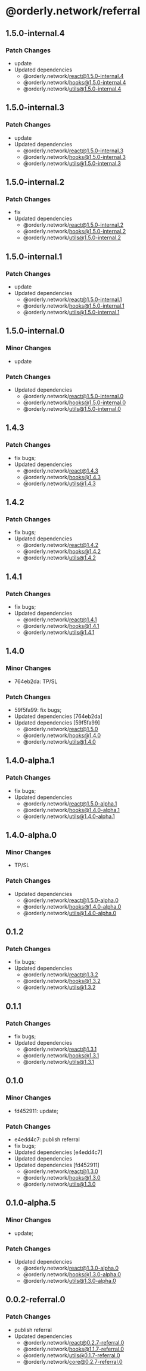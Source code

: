 # @orderly.network/referral

## 1.5.0-internal.4

### Patch Changes

- update
- Updated dependencies
  - @orderly.network/react@1.5.0-internal.4
  - @orderly.network/hooks@1.5.0-internal.4
  - @orderly.network/utils@1.5.0-internal.4

## 1.5.0-internal.3

### Patch Changes

- update
- Updated dependencies
  - @orderly.network/react@1.5.0-internal.3
  - @orderly.network/hooks@1.5.0-internal.3
  - @orderly.network/utils@1.5.0-internal.3

## 1.5.0-internal.2

### Patch Changes

- fix
- Updated dependencies
  - @orderly.network/react@1.5.0-internal.2
  - @orderly.network/hooks@1.5.0-internal.2
  - @orderly.network/utils@1.5.0-internal.2

## 1.5.0-internal.1

### Patch Changes

- update
- Updated dependencies
  - @orderly.network/react@1.5.0-internal.1
  - @orderly.network/hooks@1.5.0-internal.1
  - @orderly.network/utils@1.5.0-internal.1

## 1.5.0-internal.0

### Minor Changes

- update

### Patch Changes

- Updated dependencies
  - @orderly.network/react@1.5.0-internal.0
  - @orderly.network/hooks@1.5.0-internal.0
  - @orderly.network/utils@1.5.0-internal.0

## 1.4.3

### Patch Changes

- fix bugs;
- Updated dependencies
  - @orderly.network/react@1.4.3
  - @orderly.network/hooks@1.4.3
  - @orderly.network/utils@1.4.3

## 1.4.2

### Patch Changes

- fix bugs;
- Updated dependencies
  - @orderly.network/react@1.4.2
  - @orderly.network/hooks@1.4.2
  - @orderly.network/utils@1.4.2

## 1.4.1

### Patch Changes

- fix bugs;
- Updated dependencies
  - @orderly.network/react@1.4.1
  - @orderly.network/hooks@1.4.1
  - @orderly.network/utils@1.4.1

## 1.4.0

### Minor Changes

- 764eb2da: TP/SL

### Patch Changes

- 59f5fa99: fix bugs;
- Updated dependencies [764eb2da]
- Updated dependencies [59f5fa99]
  - @orderly.network/react@1.5.0
  - @orderly.network/hooks@1.4.0
  - @orderly.network/utils@1.4.0

## 1.4.0-alpha.1

### Patch Changes

- fix bugs;
- Updated dependencies
  - @orderly.network/react@1.5.0-alpha.1
  - @orderly.network/hooks@1.4.0-alpha.1
  - @orderly.network/utils@1.4.0-alpha.1

## 1.4.0-alpha.0

### Minor Changes

- TP/SL

### Patch Changes

- Updated dependencies
  - @orderly.network/react@1.5.0-alpha.0
  - @orderly.network/hooks@1.4.0-alpha.0
  - @orderly.network/utils@1.4.0-alpha.0

## 0.1.2

### Patch Changes

- fix bugs;
- Updated dependencies
  - @orderly.network/react@1.3.2
  - @orderly.network/hooks@1.3.2
  - @orderly.network/utils@1.3.2

## 0.1.1

### Patch Changes

- fix bugs;
- Updated dependencies
  - @orderly.network/react@1.3.1
  - @orderly.network/hooks@1.3.1
  - @orderly.network/utils@1.3.1

## 0.1.0

### Minor Changes

- fd452911: update;

### Patch Changes

- e4edd4c7: publish referral
- fix bugs;
- Updated dependencies [e4edd4c7]
- Updated dependencies
- Updated dependencies [fd452911]
  - @orderly.network/react@1.3.0
  - @orderly.network/hooks@1.3.0
  - @orderly.network/utils@1.3.0

## 0.1.0-alpha.5

### Minor Changes

- update;

### Patch Changes

- Updated dependencies
  - @orderly.network/react@1.3.0-alpha.0
  - @orderly.network/hooks@1.3.0-alpha.0
  - @orderly.network/utils@1.3.0-alpha.0

## 0.0.2-referral.0

### Patch Changes

- publish referral
- Updated dependencies
  - @orderly.network/react@0.2.7-referral.0
  - @orderly.network/hooks@1.1.7-referral.0
  - @orderly.network/utils@0.1.7-referral.0
  - @orderly.network/core@0.2.7-referral.0
